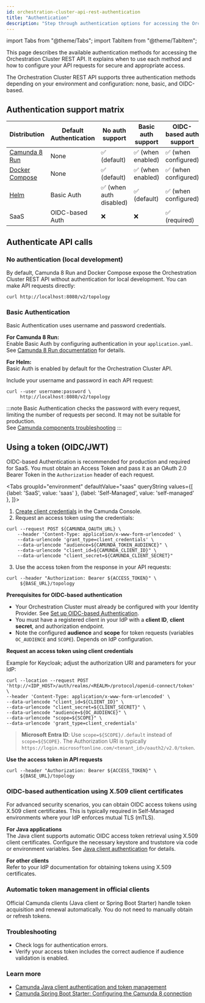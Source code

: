 ```yaml
---
id: orchestration-cluster-api-rest-authentication
title: "Authentication"
description: "Step through authentication options for accessing the Orchestration Cluster REST API."
---
```


import Tabs from "@theme/Tabs";
import TabItem from "@theme/TabItem";

This page describes the available authentication methods for accessing the Orchestration Cluster REST API. It explains when to use each method and how to configure your API requests for secure and appropriate access.

The Orchestration Cluster REST API supports three authentication methods depending on your environment and configuration: none, basic, and OIDC-based.

## Authentication support matrix

| Distribution                                                                      | Default Authentication | No auth support         | Basic auth support | OIDC-based auth support |
| --------------------------------------------------------------------------------- | ---------------------- | ----------------------- | ------------------ | ----------------------- |
| [Camunda 8 Run](/self-managed/quickstart/developer-quickstart/c8run.md)           | None                   | ✅ (default)            | ✅ (when enabled)  | ✅ (when configured)    |
| [Docker Compose](/self-managed/quickstart/developer-quickstart/docker-compose.md) | None                   | ✅ (default)            | ✅ (when enabled)  | ✅ (when configured)    |
| [Helm](/self-managed/deployment/helm/install/quick-install.md)                    | Basic Auth             | ✅ (when auth disabled) | ✅ (default)       | ✅ (when configured)    |
| SaaS                                                                              | OIDC-based Auth        | ❌                      | ❌                 | ✅ (required)           |

## Authenticate API calls

### No authentication (local development)

By default, Camunda 8 Run and Docker Compose expose the Orchestration Cluster REST API without authentication for local development. You can make API requests directly:

```shell
curl http://localhost:8080/v2/topology
```

### Basic Authentication

Basic Authentication uses username and password credentials.

**For Camunda 8 Run:**  
Enable Basic Auth by configuring authentication in your `application.yaml`. See [Camunda 8 Run documentation](/self-managed/quickstart/developer-quickstart/c8run.md#enable-authentication-and-authorization) for details.

**For Helm:**  
Basic Auth is enabled by default for the Orchestration Cluster API.

Include your username and password in each API request:

```shell
curl --user username:password \
     http://localhost:8080/v2/topology
```

:::note
Basic Authentication checks the password with every request, limiting the number of requests per second. It may not be suitable for production.  
See [Camunda components troubleshooting](/self-managed/operational-guides/troubleshooting.md)
:::

## Using a token (OIDC/JWT)

OIDC-based Authentication is recommended for production and required for SaaS. You must obtain an Access Token and pass it as an OAuth 2.0 Bearer Token in the `Authorization` header of each request.

<Tabs groupId="environment" defaultValue="saas" queryString values={[
{label: 'SaaS', value: 'saas' },
{label: 'Self-Managed', value: 'self-managed' },
]}>

<TabItem value="saas">

1. [Create client credentials](/components/console/manage-clusters/manage-api-clients.md#create-a-client) in the Camunda Console.
2. Request an access token using the credentials:

```shell
curl --request POST ${CAMUNDA_OAUTH_URL} \
    --header 'Content-Type: application/x-www-form-urlencoded' \
    --data-urlencode 'grant_type=client_credentials' \
    --data-urlencode "audience=${CAMUNDA_TOKEN_AUDIENCE}" \
    --data-urlencode "client_id=${CAMUNDA_CLIENT_ID}" \
    --data-urlencode "client_secret=${CAMUNDA_CLIENT_SECRET}"
```

3. Use the access token from the response in your API requests:

```shell
curl --header "Authorization: Bearer ${ACCESS_TOKEN}" \
     ${BASE_URL}/topology
```

</TabItem>

<TabItem value="self-managed">

**Prerequisites for OIDC-based authentication**

- Your Orchestration Cluster must already be configured with your Identity Provider. See [Set up OIDC-based Authentication](/self-managed/components/orchestration-cluster/identity/connect-external-identity-provider.md).
- You must have a registered client in your IdP with a **client ID**, **client secret**, and authorization endpoint.
- Note the configured **audience** and **scope** for token requests (variables `OC_AUDIENCE` and `SCOPE`). Depends on IdP configuration.

**Request an access token using client credentials**

Example for Keycloak; adjust the authorization URI and parameters for your IdP:

```shell
curl --location --request POST 'http://<IDP_HOST>/auth/realms/<REALM>/protocol/openid-connect/token' \
--header 'Content-Type: application/x-www-form-urlencoded' \
--data-urlencode "client_id=${CLIENT_ID}" \
--data-urlencode "client_secret=${CLIENT_SECRET}" \
--data-urlencode "audience=${OC_AUDIENCE}" \
--data-urlencode "scope=${SCOPE}" \
--data-urlencode 'grant_type=client_credentials'
```

> **Microsoft Entra ID**: Use `scope=${SCOPE}/.default` instead of `scope=${SCOPE}`. The Authorization URI is typically `https://login.microsoftonline.com/<tenant_id>/oauth2/v2.0/token`.

**Use the access token in API requests**

```shell
curl --header "Authorization: Bearer ${ACCESS_TOKEN}" \
     ${BASE_URL}/topology
```

</TabItem>

</Tabs>

### OIDC-based authentication using X.509 client certificates

For advanced security scenarios, you can obtain OIDC access tokens using X.509 client certificates. This is typically required in Self-Managed environments where your IdP enforces mutual TLS (mTLS).

**For Java applications**  
The Java client supports automatic OIDC access token retrieval using X.509 client certificates. Configure the necessary keystore and truststore via code or environment variables. See [Java client authentication](../java-client/getting-started.md#oidc-access-token-authentication-with-x509-client-certificate) for details.

**For other clients**  
Refer to your IdP documentation for obtaining tokens using X.509 certificates.

### Automatic token management in official clients

Official Camunda clients (Java client or Spring Boot Starter) handle token acquisition and renewal automatically. You do not need to manually obtain or refresh tokens.

### Troubleshooting

- Check logs for authentication errors.
- Verify your access token includes the correct audience if audience validation is enabled.

### Learn more

- [Camunda Java client authentication and token management](../java-client/getting-started.md)
- [Camunda Spring Boot Starter: Configuring the Camunda 8 connection](../camunda-spring-boot-starter/getting-started.md#configuring-the-camunda-8-connection)
